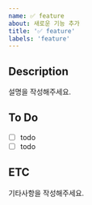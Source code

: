 ```yaml
---
name: ✅ feature
about: 새로운 기능 추가
title: '✅ feature'
labels: 'feature'
---
```


## Description
설명을 작성해주세요.

## To Do
- [ ] todo
- [ ] todo

## ETC
기타사항을 작성해주세요.